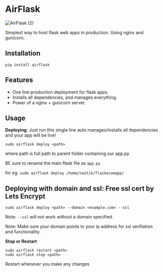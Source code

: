 # AirFlask

![AirFlask (2)](https://github.com/user-attachments/assets/73f561cb-74aa-428e-be29-08694574dc2e)

Simplest way to host flask web apps in production.
Using nginx and gunicorn.

## Installation
```
pip install airflask
```

## Features
- One line production deployment for flask apps.
- Installs all dependencies, and manages everything.
- Power of a nginx + gunicorn server.

## Usage
**Deploying**: Just run this single line auto manages/installs all dependencies and your app will be live!

```
sudo airflask deploy <path>
```

where path is full path to parent folder containing our app.py 

BE sure to rename the main flask file as `app.py`

for eg. `sudo airflask deploy /home/naitik/flaskecomapp/`







## Deploying with domain and ssl: Free ssl cert by Lets Encrypt

```
sudo airflask deploy <path> --domain <example.com> --ssl
```

Note: `--ssl` will not work without a domain specified.

Note: Make sure your domain points to your ip address for ssl verifiation and functionality.





**Stop or Restart**
```
sudo airflask restart <path>
sudo airflask stop <path>
```
Restart whenever you make any changes







